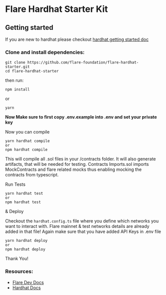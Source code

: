 # Flare Hardhat Starter Kit

## Getting started

If you are new to hardhat please checkout [hardhat getting started doc](https://hardhat.org/hardhat-runner/docs/getting-started#overview)

### Clone and install dependencies:

```
git clone https://github.com/flare-foundation/flare-hardhat-starter.git
cd flare-hardhat-starter
```
then run:

```
npm install
```
or 
```
yarn
```

**Now Make sure to first copy .env.example into .env and set your private key**

Now you can compile

```
yarn hardhat compile
or 
npm hardhat compile
```

This will compile all .sol files in your /contracts folder. It will also generate artifacts, that will be needed for testing. Contracts Imports.sol imports MockContracts and flare related mocks thus enabling mocking the contracts from typescript.

Run Tests
```
yarn hardhat test
or 
npm hardhat test
```

& Deploy

Checkout the ```hardhat.config.ts``` file where you define which networks you want to interact with. Flare mainnet & test networks details are already added in that file!
Again make sure that you have added API Keys in .env file

```
yarn hardhat deploy
or 
npm hardhat deploy
```

Thank You!
### Resources:
- [Flare Dev Docs](https://docs.flare.network/dev/)
- [Hardhat Docs](https://hardhat.org/docs)
